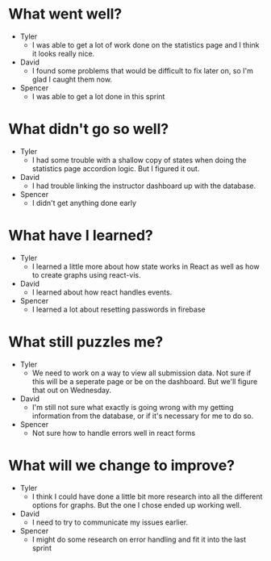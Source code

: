 # What went well?   

* Tyler   
    * I was able to get a lot of work done on the statistics page and I think it looks really nice.
* David   
    * I found some problems that would be difficult to fix later on, so I'm glad I caught them now.
* Spencer   
    * I was able to get a lot done in this sprint
    
# What didn't go so well?   

* Tyler    
    * I had some trouble with a shallow copy of states when doing the statistics page accordion logic.  But I figured it out.
* David  
    * I had trouble linking the instructor dashboard up with the database.
* Spencer  
    * I didn't get anything done early

# What have I learned?   

* Tyler     
    * I learned a little more about how state works in React as well as how to create graphs using react-vis.
* David   
    * I learned about how react handles events.
* Spencer   
    * I learned a lot about resetting passwords in firebase

# What still puzzles me?   

* Tyler   
    * We need to work on a way to view all submission data.  Not sure if this will be a seperate page or be on the dashboard.  But we'll figure that out on Wednesday.
* David   
    * I'm still not sure what exactly is going wrong with my getting information from the database, or if it's necessary for me to do so. 
* Spencer   
    * Not sure how to handle errors well in react forms

# What will we change to improve?   

* Tyler   
    * I think I could have done a little bit more research into all the different options for graphs.  But the one I chose ended up working well.
* David   
    * I need to try to communicate my issues earlier.
* Spencer   
    * I might do some research on error handling and fit it into the last sprint
